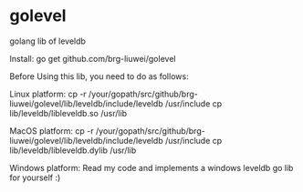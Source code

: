 golevel
=======

golang lib of leveldb

Install:
    go get github.com/brg-liuwei/golevel

Before Using this lib, you need to do as follows:

Linux platform:
    cp -r /your/gopath/src/github/brg-liuwei/golevel/lib/leveldb/include/leveldb /usr/include
    cp lib/leveldb/libleveldb.so /usr/lib

MacOS platform:
    cp -r /your/gopath/src/github/brg-liuwei/golevel/lib/leveldb/include/leveldb /usr/include
    cp lib/leveldb/libleveldb.dylib /usr/lib

Windows platform:
    Read my code and implements a windows leveldb go lib for yourself :)
